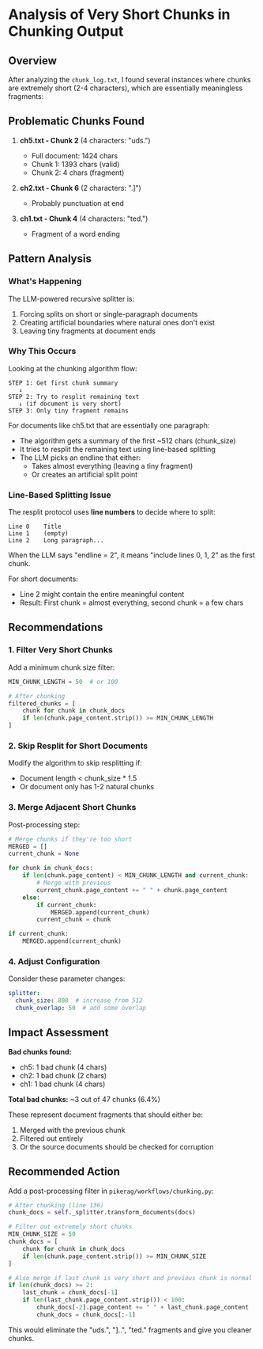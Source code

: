 # Analysis of Very Short Chunks in Chunking Output

## Overview

After analyzing the `chunk_log.txt`, I found several instances where chunks are extremely short (2-4 characters), which are essentially meaningless fragments:

## Problematic Chunks Found

1. **ch5.txt - Chunk 2** (4 characters: "uds.")
   - Full document: 1424 chars
   - Chunk 1: 1393 chars (valid)
   - Chunk 2: 4 chars (fragment)

2. **ch2.txt - Chunk 6** (2 characters: ".]")
   - Probably punctuation at end

3. **ch1.txt - Chunk 4** (4 characters: "ted.")
   - Fragment of a word ending

## Pattern Analysis

### What's Happening

The LLM-powered recursive splitter is:
1. Forcing splits on short or single-paragraph documents
2. Creating artificial boundaries where natural ones don't exist
3. Leaving tiny fragments at document ends

### Why This Occurs

Looking at the chunking algorithm flow:

```
STEP 1: Get first chunk summary
   ↓
STEP 2: Try to resplit remaining text
   ↓ (if document is very short)
STEP 3: Only tiny fragment remains
```

For documents like ch5.txt that are essentially one paragraph:
- The algorithm gets a summary of the first ~512 chars (chunk_size)
- It tries to resplit the remaining text using line-based splitting
- The LLM picks an endline that either:
  - Takes almost everything (leaving a tiny fragment)
  - Or creates an artificial split point

### Line-Based Splitting Issue

The resplit protocol uses **line numbers** to decide where to split:
```
Line 0    Title
Line 1    (empty)
Line 2    Long paragraph...
```

When the LLM says "endline = 2", it means "include lines 0, 1, 2" as the first chunk.

For short documents:
- Line 2 might contain the entire meaningful content
- Result: First chunk = almost everything, second chunk = a few chars

## Recommendations

### 1. Filter Very Short Chunks

Add a minimum chunk size filter:

```python
MIN_CHUNK_LENGTH = 50  # or 100

# After chunking
filtered_chunks = [
    chunk for chunk in chunk_docs 
    if len(chunk.page_content.strip()) >= MIN_CHUNK_LENGTH
]
```

### 2. Skip Resplit for Short Documents

Modify the algorithm to skip resplitting if:
- Document length < chunk_size * 1.5
- Or document only has 1-2 natural chunks

### 3. Merge Adjacent Short Chunks

Post-processing step:
```python
# Merge chunks if they're too short
MERGED = []
current_chunk = None

for chunk in chunk_docs:
    if len(chunk.page_content) < MIN_CHUNK_LENGTH and current_chunk:
        # Merge with previous
        current_chunk.page_content += " " + chunk.page_content
    else:
        if current_chunk:
            MERGED.append(current_chunk)
        current_chunk = chunk

if current_chunk:
    MERGED.append(current_chunk)
```

### 4. Adjust Configuration

Consider these parameter changes:

```yaml
splitter:
  chunk_size: 800  # increase from 512
  chunk_overlap: 50  # add some overlap
```

## Impact Assessment

**Bad chunks found:**
- ch5: 1 bad chunk (4 chars)
- ch2: 1 bad chunk (2 chars)  
- ch1: 1 bad chunk (4 chars)

**Total bad chunks:** ~3 out of 47 chunks (6.4%)

These represent document fragments that should either be:
1. Merged with the previous chunk
2. Filtered out entirely
3. Or the source documents should be checked for corruption

## Recommended Action

Add a post-processing filter in `pikerag/workflows/chunking.py`:

```python
# After chunking (line 136)
chunk_docs = self._splitter.transform_documents(docs)

# Filter out extremely short chunks
MIN_CHUNK_SIZE = 50
chunk_docs = [
    chunk for chunk in chunk_docs 
    if len(chunk.page_content.strip()) >= MIN_CHUNK_SIZE
]

# Also merge if last chunk is very short and previous chunk is normal
if len(chunk_docs) >= 2:
    last_chunk = chunk_docs[-1]
    if len(last_chunk.page_content.strip()) < 100:
        chunk_docs[-2].page_content += " " + last_chunk.page_content
        chunk_docs = chunk_docs[:-1]
```

This would eliminate the "uds.", "]..", "ted." fragments and give you cleaner chunks.

